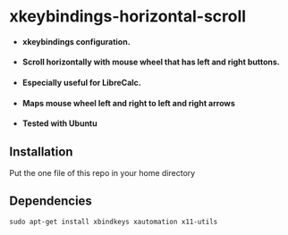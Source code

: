# xkeybindings-horizontal-scroll
  
* #### xkeybindings configuration.   
   
* #### Scroll horizontally with mouse wheel that has left and right buttons.   
   
* #### Especially useful for LibreCalc.   
   
* #### Maps mouse wheel left and right to left and right arrows

* #### Tested with Ubuntu


## Installation
Put the one file of this repo in your home directory

## Dependencies

    sudo apt-get install xbindkeys xautomation x11-utils
